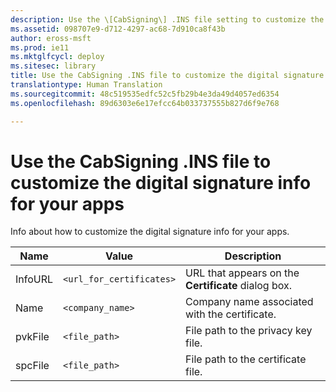 ```yaml
---
description: Use the \[CabSigning\] .INS file setting to customize the digital signature info for your apps.
ms.assetid: 098707e9-d712-4297-ac68-7d910ca8f43b
author: eross-msft
ms.prod: ie11
ms.mktglfcycl: deploy
ms.sitesec: library
title: Use the CabSigning .INS file to customize the digital signature info for your apps (Internet Explorer Administration Kit 11 for IT Pros)
translationtype: Human Translation
ms.sourcegitcommit: 48c519535edfc52c5fb29b4e3da49d4057ed6354
ms.openlocfilehash: 89d6303e6e17efcc64b033737555b827d6f9e768

---
```


# Use the CabSigning .INS file to customize the digital signature info for your apps
Info about how to customize the digital signature info for your apps.

|Name       |Value                      |Description  |
|-----------|---------------------------|-------------|
|InfoURL |`<url_for_certificates>` |URL that appears on the **Certificate** dialog box. |
|Name |`<company_name>` |Company name associated with the certificate. |
|pvkFile |`<file_path>` |File path to the privacy key file. |
|spcFile |`<file_path>` |File path to the certificate file.|


<!--HONumber=Jun16_HO4-->


